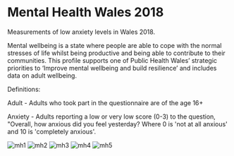 # Mental Health Wales 2018
Measurements of low anxiety levels in Wales 2018.

Mental wellbeing is a state where people are able to cope with the normal stresses of life whilst being productive and being able to contribute to their communities. This profile supports one of Public Health Wales’ strategic priorities to ‘Improve mental wellbeing and build resilience’ and includes data on adult wellbeing.

Definitions:

Adult - Adults who took part in the questionnaire are of the age 16+

Anxiety - Adults reporting a low or very low score (0-3) to the question, "Overall, how anxious did you feel yesterday? Where 0 is 'not at all anxious' and 10 is 'completely anxious'.

![mh1](https://user-images.githubusercontent.com/99413257/157246825-0eccabd6-93b2-4465-9a0b-598b89c56c6f.jpg)
![mh2](https://user-images.githubusercontent.com/99413257/157246952-7df5242d-56d0-4b30-b13d-b3928b01f079.jpg)
![mh3](https://user-images.githubusercontent.com/99413257/157246982-7765182c-cd8e-473f-b5c0-42c5272117a8.jpg)
![mh4](https://user-images.githubusercontent.com/99413257/157246998-e355c668-d4bd-4085-abd1-f68420520bc9.jpg)
![mh5](https://user-images.githubusercontent.com/99413257/157247014-77013f73-adfb-4780-a002-28246ee9af39.jpg)
